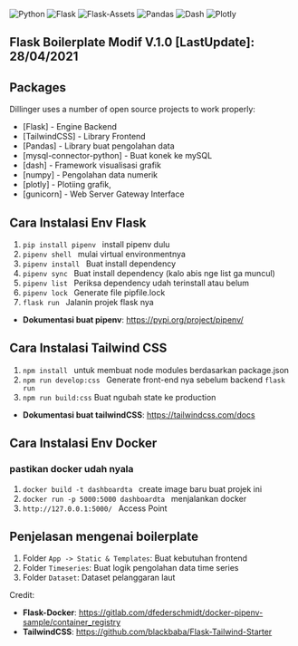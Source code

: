 ![Python](https://img.shields.io/badge/Python-^3.8-blue.svg?logo=python&longCache=true&logoColor=white&colorB=5e81ac&style=flat-square&colorA=4c566a)
![Flask](https://img.shields.io/badge/Flask-1.1.2-blue.svg?longCache=true&logo=flask&style=flat-square&logoColor=white&colorB=5e81ac&colorA=4c566a)
![Flask-Assets](https://img.shields.io/badge/Flask--Assets-v2.0-blue.svg?longCache=true&logo=flask&style=flat-square&logoColor=white&colorB=5e81ac&colorA=4c566a)
![Pandas](https://img.shields.io/badge/Pandas-v^1.0.0-blue.svg?longCache=true&logo=python&longCache=true&style=flat-square&logoColor=white&colorB=5e81ac&colorA=4c566a)
![Dash](https://img.shields.io/badge/Dash-v1.12.0-blue.svg?longCache=true&logo=python&longCache=true&style=flat-square&logoColor=white&colorB=5e81ac&colorA=4c566a)
![Plotly](https://img.shields.io/badge/Plotly-v4.8.1-blue.svg?longCache=true&logo=python&longCache=true&style=flat-square&logoColor=white&colorB=5e81ac&colorA=4c566a)

## Flask Boilerplate Modif V.1.0 [LastUpdate]: 28/04/2021

## Packages

Dillinger uses a number of open source projects to work properly:

- [Flask] - Engine Backend
- [TailwindCSS] - Library Frontend
- [Pandas] - Library buat pengolahan data
- [mysql-connector-python] - Buat konek ke mySQL
- [dash] - Framework visualisasi grafik
- [numpy] - Pengolahan data numerik
- [plotly] - Plotiing grafik,
- [gunicorn] - Web Server Gateway Interface

## Cara Instalasi Env Flask

1. `pip install pipenv ` install pipenv dulu
2. `pipenv shell ` mulai virtual environmentnya
3. `pipenv install ` Buat install dependency
4. `pipenv sync ` Buat install dependency (kalo abis nge list ga muncul)
5. `pipenv list ` Periksa dependency udah terinstall atau belum
6. `pipenv lock ` Generate file pipfile.lock
7. `flask run ` Jalanin projek flask nya

- **Dokumentasi buat pipenv**: https://pypi.org/project/pipenv/

## Cara Instalasi Tailwind CSS

1. `npm install ` untuk membuat node modules berdasarkan package.json
2. `npm run develop:css ` Generate front-end nya sebelum backend `flask run `
3. `npm run build:css` Buat ngubah state ke production

- **Dokumentasi buat tailwindCSS**: https://tailwindcss.com/docs

## Cara Instalasi Env Docker

### pastikan docker udah nyala

1. `docker build -t dashboardta ` create image baru buat projek ini
2. `docker run -p 5000:5000 dashboardta ` menjalankan docker
3. `http://127.0.0.1:5000/ ` Access Point

## Penjelasan mengenai boilerplate

1. Folder `App -> Static & Templates`: Buat kebutuhan frontend
2. Folder `Timeseries`: Buat logik pengolahan data time series
3. Folder `Dataset`: Dataset pelanggaran laut

Credit:

- **Flask-Docker**: https://gitlab.com/dfederschmidt/docker-pipenv-sample/container_registry
- **TailwindCSS**: https://github.com/blackbaba/Flask-Tailwind-Starter
